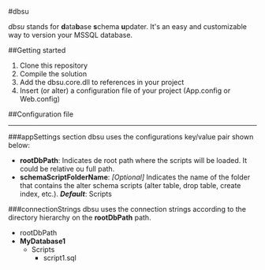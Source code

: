 #dbsu


*dbsu* stands for **d**ata**b**ase **s**chema **u**pdater.
It's an easy and customizable way to version your MSSQL database.

##Getting started

1. Clone this repository 
2. Compile the solution
3. Add the dbsu.core.dll to references in your project
4. Insert (or alter) a configuration file of your project (App.config or Web.config)
  
##Configuration file
___
###appSettings section
dbsu uses the configurations key/value pair shown below:
- **rootDbPath**: Indicates de root path where the scripts will be loaded. It could be relative ou full path.
- **schemaScriptFolderName**: _[Optional]_ Indicates the name of the folder that contains the alter schema scripts (alter table, drop table, create index, etc.). **_Default_**: Scripts
 
###connectionStrings
dbsu uses the connection strings according to the directory hierarchy on the **rootDbPath** path. 
- rootDbPath
 - **MyDatabase1**
   - Scripts
     - script1.sql
